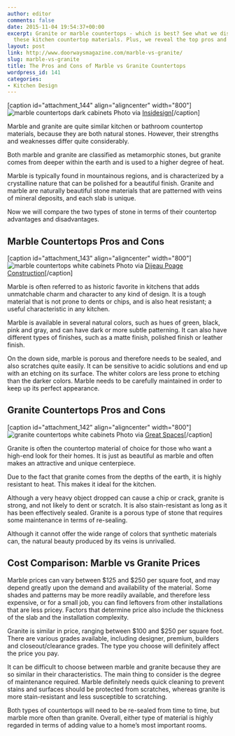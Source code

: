 ```yaml
---
author: editor
comments: false
date: 2015-11-04 19:54:37+00:00
excerpt: Granite or marble countertops - which is best? See what we discovered about
  these kitchen countertop materials. Plus, we reveal the top pros and cons.
layout: post
link: http://www.doorwaysmagazine.com/marble-vs-granite/
slug: marble-vs-granite
title: The Pros and Cons of Marble vs Granite Countertops
wordpress_id: 141
categories:
- Kitchen Design
---
```


[caption id="attachment_144" align="aligncenter" width="800"]![marble countertops dark cabinets](http://www.doorwaysmagazine.com/wp-content/uploads/marble_countertops_dark_cabinets.jpg) Photo via [Insidesign](http://www.houzz.com/photos/1639482/Insidesign-Project-6-traditional-kitchen-atlanta)[/caption]

Marble and granite are quite similar kitchen or bathroom countertop materials, because they are both natural stones. However, their strengths and weaknesses differ quite considerably. 

Both marble and granite are classified as metamorphic stones, but granite comes from deeper within the earth and is used to a higher degree of heat. 

Marble is typically found in mountainous regions, and is characterized by a crystalline nature that can be polished for a beautiful finish. Granite and marble are naturally beautiful stone materials that are patterned with veins of mineral deposits, and each slab is unique. 

Now we will compare the two types of stone in terms of their countertop advantages and disadvantages. 



## Marble Countertops Pros and Cons



[caption id="attachment_143" align="aligncenter" width="800"]![marble countertops white cabinets](http://www.doorwaysmagazine.com/wp-content/uploads/marble_countertops_white_cabinets.jpg) Photo via [Dijeau Poage Construction](http://www.houzz.com/photos/46005/San-Francisco-Kitchen-and-Bath-traditional-kitchen-san-francisco)[/caption]

Marble is often referred to as historic favorite in kitchens that adds unmatchable charm and character to any kind of design. It is a tough material that is not prone to dents or chips, and is also heat resistant; a useful characteristic in any kitchen. 

Marble is available in several natural colors, such as hues of green, black, pink and gray, and can have dark or more subtle patterning. It can also have different types of finishes, such as a matte finish, polished finish or leather finish.

On the down side, marble is porous and therefore needs to be sealed, and also scratches quite easily. It can be sensitive to acidic solutions and end up with an etching on its surface. The whiter colors are less prone to etching than the darker colors. Marble needs to be carefully maintained in order to keep up its perfect appearance. 



## Granite Countertops Pros and Cons



[caption id="attachment_142" align="aligncenter" width="800"]![granite countertops white cabinets](http://www.doorwaysmagazine.com/wp-content/uploads/granite_countertops_white_cabinets.jpg) Photo via [Great Spaces](http://www.houzz.com/photos/2238377/The-Great-Spaces-Kitchen-traditional-kitchen-atlanta)[/caption]

Granite is often the countertop material of choice for those who want a high-end look for their homes. It is just as beautiful as marble and often makes an attractive and unique centerpiece. 

Due to the fact that granite comes from the depths of the earth, it is highly resistant to heat. This makes it ideal for the kitchen. 

Although a very heavy object dropped can cause a chip or crack, granite is strong, and not likely to dent or scratch. It is also stain-resistant as long as it has been effectively sealed. Granite is a porous type of stone that requires some maintenance in terms of re-sealing. 

Although it cannot offer the wide range of colors that synthetic materials can, the natural beauty produced by its veins is unrivalled. 



## Cost Comparison: Marble vs Granite Prices



Marble prices can vary between $125 and $250 per square foot, and may depend greatly upon the demand and availability of the material. Some shades and patterns may be more readily available, and therefore less expensive, or for a small job, you can find leftovers from other installations that are less pricey. Factors that determine price also include the thickness of the slab and the installation complexity. 

Granite is similar in price, ranging between $100 and $250 per square foot. There are various grades available, including designer, premium, builders and closeout/clearance grades. The type you choose will definitely affect the price you pay. 

It can be difficult to choose between marble and granite because they are so similar in their characteristics. The main thing to consider is the degree of maintenance required. Marble definitely needs quick cleaning to prevent stains and surfaces should be protected from scratches, whereas granite is more stain-resistant and less susceptible to scratching. 

Both types of countertops will need to be re-sealed from time to time, but marble more often than granite. Overall, either type of material is highly regarded in terms of adding value to a home’s most important rooms. 
